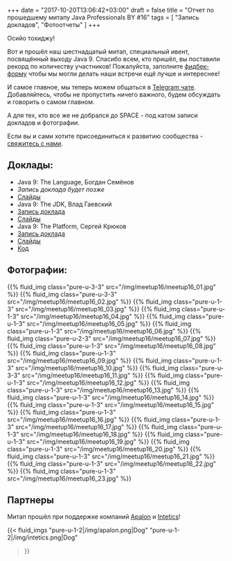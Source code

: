 +++
date = "2017-10-20T13:06:42+03:00"
draft = false
title = "Отчет по прошедшему митапу Java Professionals BY #16"
tags = [
    "Запись докладов",
    "Фотоотчеты"
]
+++

Осийо тохиджу!

Вот и прошёл наш шестнадцатый митап, специальный ивент, посвящённый выходу Java 9.
Спасибо всем, кто пришёл, вы поставили рекорд по количеству участников!
Пожалуйста, заполните [фидбек-форму](http://bit.ly/jprof_resp_16) чтобы мы могли делать наши встречи ещё лучше и интереснее!

И самое главное, мы теперь можем общаться в [Telegram чате](https://t.me/jprof_by). Добавляйтесь, чтобы не пропустить ничего важного, будем обсуждать и говорить о самом главном.

А для тех, кто все же не добрался до SPACE - под катом записи докладов и фотографии.

<!--more-->

Если вы и сами хотите присоединиться к развитию сообщества - [свяжитесь с нами](http://jprof.by/contact).

## Доклады:

 - Java 9: The Language, Богдан Семёнов
  - _Запись доклада будет позже_
  - [Слайды](https://slides.com/bahdansiamionau/java-9-lang)
 - Java 9: The JDK, Влад Гаевский
  - [Запись доклада](https://www.youtube.com/watch?v=SqFDZPIRAsc&list=PLDQPS8WphzVwtmMrvQWddkmPEaXhuSzGG&index=2)
  - [Слайды](https://slides.com/kelstar/java9-jdk)
 - Java 9: The Platform, Сергей Крюков
  - [Запись доклада](https://www.youtube.com/watch?v=t2C3QXDLx6o&index=1&list=PLDQPS8WphzVwtmMrvQWddkmPEaXhuSzGG)
  - [Слайды](https://www.slideshare.net/SiarheiKrukau/java-9-platform-81010788)
  - [Код](https://github.com/JavaBy/meetup_16/tree/master/jigsaw)

## Фотографии:

<div class="post_photos">

{{% fluid_img class="pure-u-3-3" src="/img/meetup16/meetup16_01.jpg" %}}
{{% fluid_img class="pure-u-3-3" src="/img/meetup16/meetup16_02.jpg" %}}
{{% fluid_img class="pure-u-1-3" src="/img/meetup16/meetup16_03.jpg" %}}
{{% fluid_img class="pure-u-1-3" src="/img/meetup16/meetup16_04.jpg" %}}
{{% fluid_img class="pure-u-1-3" src="/img/meetup16/meetup16_05.jpg" %}}
{{% fluid_img class="pure-u-1-3" src="/img/meetup16/meetup16_06.jpg" %}}
{{% fluid_img class="pure-u-2-3" src="/img/meetup16/meetup16_07.jpg" %}}
{{% fluid_img class="pure-u-1-3" src="/img/meetup16/meetup16_08.jpg" %}}
{{% fluid_img class="pure-u-1-3" src="/img/meetup16/meetup16_09.jpg" %}}
{{% fluid_img class="pure-u-1-3" src="/img/meetup16/meetup16_10.jpg" %}}
{{% fluid_img class="pure-u-3-3" src="/img/meetup16/meetup16_11.jpg" %}}
{{% fluid_img class="pure-u-1-3" src="/img/meetup16/meetup16_12.jpg" %}}
{{% fluid_img class="pure-u-1-3" src="/img/meetup16/meetup16_13.jpg" %}}
{{% fluid_img class="pure-u-1-3" src="/img/meetup16/meetup16_14.jpg" %}}
{{% fluid_img class="pure-u-1-3" src="/img/meetup16/meetup16_15.jpg" %}}
{{% fluid_img class="pure-u-1-3" src="/img/meetup16/meetup16_16.jpg" %}}
{{% fluid_img class="pure-u-1-3" src="/img/meetup16/meetup16_17.jpg" %}}
{{% fluid_img class="pure-u-1-3" src="/img/meetup16/meetup16_18.jpg" %}}
{{% fluid_img class="pure-u-1-3" src="/img/meetup16/meetup16_19.jpg" %}}
{{% fluid_img class="pure-u-1-3" src="/img/meetup16/meetup16_20.jpg" %}}
{{% fluid_img class="pure-u-1-3" src="/img/meetup16/meetup16_21.jpg" %}}
{{% fluid_img class="pure-u-1-3" src="/img/meetup16/meetup16_22.jpg" %}}
{{% fluid_img class="pure-u-1-3" src="/img/meetup16/meetup16_23.jpg" %}}

</div>

## Партнеры

Митап прошёл при поддержке компаний [Apalon](http://apalon.com) и [Intetics](http://intetics.com/)!

{{< fluid_imgs
  "pure-u-1-2|/img/apalon.png|Dog"
  "pure-u-1-2|/img/intetics.png|Dog"
>}}
